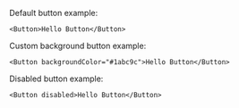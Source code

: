 Default button example:

```react
<Button>Hello Button</Button>
```

Custom background button example:

```react
<Button backgroundColor="#1abc9c">Hello Button</Button>
```

Disabled button example:

```react
<Button disabled>Hello Button</Button>
```
